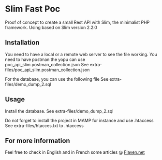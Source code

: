 
# Slim Fast Poc
Proof of concept to create a small Rest API with Slim, the minimalist PHP framework.
Using based on Slim version 2.2.0



## Installation

You need to have a local or a remote web server to see the file working.
You need to have postman the yopu can use poc_api_slim.postman_collection.json
See extra-files/poc_api_slim.postman_collection.json

For the database, you can use the following file
See extra-files/demo_dump_2.sql

## Usage

Install the database.
See extra-files/demo_dump_2.sql

Do not forget to install the project in MAMP for instance and use .htaccess
See extra-files/htacces.txt to .htaccess


## For more information

Feel free to check in English and in French some articles @
[Flaven.net](http://flaven.fr//)









